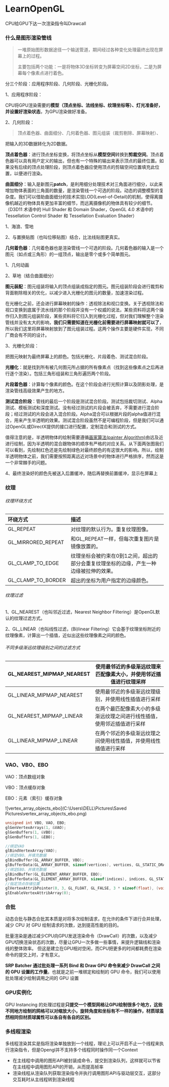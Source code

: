 # LearnOpenGL
CPU给GPU下达一次渲染指令叫Drawcall

### 什么是图形渲染管线

> 一堆原始图形数据途径一个输送管道，期间经过各种变化处理最终出现在屏幕上的过程。
>
> 主要包括两个功能：一是将物体3D坐标转变为屏幕空间2D坐标，二是为屏幕每个像素点进行着色。

分三个阶段：应用程序阶段、几何阶段、光栅化阶段。

1、应用程序阶段：

CPU将GPU渲染需要的**模型（顶点坐标、法线坐标、纹理坐标等）、灯光准备好，并设置好渲染状态**，为GPU渲染做好准备。

2、几何阶段：

> 顶点着色器、曲面细分、几何着色器、图元组装（裁剪剔除、屏幕映射）、

把输入的3D数据转化为2D数据。

**顶点着色器**：进行顶点坐标变换，将顶点坐标从**模型空间**转换到**剪裁空间**。顶点着色器可以具有用户定义的输出，但也有一个特殊的输出来表示顶点的最终位置。如果没有后续的顶点处理阶段，则顶点着色器应使用顶点的剪辑空间位置填充此位置，以便进行渲染。

**曲面细分**：输入是新图元**patch**，是利用细分处理技术对三角面进行细分，以此来增加物体表面的三角面的数量，是渲染管线一个可选的阶段。动态的调整模型的复杂度。我们可以借助曲面细分的技术实现LOD(Level-of-Detail)的机制，使得离摄像机越近的物体具有更加丰富的细节，而远离摄像机的物体具有较少的细节。（D3D11 术语中的 Hull Shader 和 Domain Shader，OpenGL 4.0 术语中的 Tessellation Control Shader 和 Tessellation Evaluation Shader）

1、海浪、雪地

2、与置换贴图（也叫位移贴图）结合，比法线贴图更真实。

**几何着色器**：几何着色器也是渲染管线一个可选的阶段。几何着色器的输入是一个图元（如点或三角形）的一组顶点，输出是零个或多个简单图元。

1、几何动画

2、草地（结合曲面细分）

**图元装配**：图元组装将输入的顶点组装成指定的图元。图元组装阶段会进行裁剪和背面剔除相关的优化，以减少进入光栅化的图元的数量，加速渲染过程。

在光栅化之前，还会进行屏幕映射的操作：透视除法和视口变换。关于透视除法和视口变换到底属于流水线的那个阶段并没有一个权威的说法，某些资料将这两个操作归入到图元组装阶段，某些资料将它归入到光栅化过程，但对我们理解整个渲染管线并没有太大的影响，**我们只需要知道在光栅化前需要进行屏幕映射就可以了**，所以我们这里将屏幕映射放到了图元组装过程。这两个操作主要是硬件实现，不同厂商会有不同的设计。

3、光栅化阶段：

把图元映射为最终屏幕上的颜色。包括光栅化、片段着色、测试混合阶段。

**光栅化**：就是找到所有被几何图元所占据的所有像素点（找到这些像素点之后再进行逐个渲染）。包括三角形组装和三角形遍历两个阶段。

**片段着色器**：计算每个像素的颜色。在这个阶段会进行光照计算以及阴影处理，是渲染管线高级效果产生的地方。

**测试混合阶段**：管线的最后一个阶段是测试混合阶段。测试包括裁切测试、Alpha测试、模板测试和深度测试。没有经过测试的片段会被丢弃，不需要进行混合阶段；经过测试的片段会进入混合阶段。Alpha混合可以根据片段的alpha值进行混合，用来产生半透明的效果。测试混合阶段虽然不是可编程阶段，但是我们可以通过OpenGL或DirectX提供的接口进行配置，定制混合和测试的方式。

值得注意的是，半透明物体的绘制需要遵循[画家算法(painter Algorithm)](https://link.zhihu.com/?target=https%3A//en.wikipedia.org/wiki/Painter%27s_algorithm)由远及近进行绘制，因为半透明的混合跟物体的顺序有严格的对应关系。从下面两张图我们可以看到，先绘制红色还是先绘制绿色对最终颜色的有这很大的影响。所以，绘制半透明物体之前，我们需要按照距离远近对场景中的物体进行严格排序，然而这是一个非常棘手的问题。

4、最终渲染好的颜色先被送入后置缓冲，随后再替换前置缓冲，显示在屏幕上



### 纹理

###### 纹理环绕方式

| 环绕方式           | 描述                                                         |
| :----------------- | :----------------------------------------------------------- |
| GL_REPEAT          | 对纹理的默认行为。重复纹理图像。                             |
| GL_MIRRORED_REPEAT | 和GL_REPEAT一样，但每次重复图片是镜像放置的。                |
| GL_CLAMP_TO_EDGE   | 纹理坐标会被约束在0到1之间，超出的部分会重复纹理坐标的边缘，产生一种边缘被拉伸的效果。 |
| GL_CLAMP_TO_BORDER | 超出的坐标为用户指定的边缘颜色。                             |

###### 纹理过滤

1、GL_NEAREST（也叫邻近过滤，Nearest Neighbor Filtering）是OpenGL默认的纹理过滤方式。

2、GL_LINEAR（也叫线性过滤，(Bi)linear Filtering）它会基于纹理坐标附近的纹理像素，计算出一个插值，近似出这些纹理像素之间的颜色。

###### 不同多级渐远纹理级别之间的过滤方式

| GL_NEAREST_MIPMAP_NEAREST | 使用最邻近的多级渐远纹理来匹配像素大小，并使用邻近插值进行纹理采样 |
| ------------------------- | ------------------------------------------------------------ |
| GL_LINEAR_MIPMAP_NEAREST  | 使用最邻近的多级渐远纹理级别，并使用线性插值进行采样         |
| GL_NEAREST_MIPMAP_LINEAR  | 在两个最匹配像素大小的多级渐远纹理之间进行线性插值，使用邻近插值进行采样 |
| GL_LINEAR_MIPMAP_LINEAR   | 在两个邻近的多级渐远纹理之间使用线性插值，并使用线性插值进行采样 |

### VAO、VBO、EBO

VAO：顶点数组对象

VBO：顶点缓存对象

EBO：元素（索引）缓存对象

![vertex_array_objects_ebo](C:\Users\DELL\Pictures\Saved Pictures\vertex_array_objects_ebo.png)



```c++
unsigned int VBO, VAO, EBO;
glGenVertexArrays(1, &VAO);
glGenBuffers(1, &VBO);
glGenBuffers(1, &EBO);

//绑定VAO
glBindVertexArray(VAO);
//绑定VBO、并填充数据
glBindBuffer(GL_ARRAY_BUFFER, VBO);
glBufferData(GL_ARRAY_BUFFER, sizeof(vertices), vertices, GL_STATIC_DRAW);
//绑定EBO、并填充数据
glBindBuffer(GL_ELEMENT_ARRAY_BUFFER, EBO);
glBufferData(GL_ELEMENT_ARRAY_BUFFER, sizeof(indices), indices, GL_STATIC_DRAW);
//指定顶点存储位置
glVertexAttribPointer(0, 3, GL_FLOAT, GL_FALSE, 3 * sizeof(float), (void*)0);
glEnableVertexAttribArray(0);
```

### 合批

动态合批与静态合批其本质是对将多次绘制请求，在允许的条件下进行合并处理，减少 CPU 对 GPU 绘制请求的次数，达到提高性能的目的。

批量渲染是通过减少CPU向GPU发送渲染命令（DrawCall）的次数，以及减少GPU切换渲染状态的次数，尽量让GPU一次多做一些事情，来提升逻辑线和渲染线的整体效率。
但这是建立在GPU相对空闲，而CPU把更多的时间都耗费在渲染命令的提交上时，才有意义。

**SRP Batcher 通过批处理一系列 Bind 和 Draw GPU 命令来减少 DrawCall 之间的 GPU 设置的工作量**。也就是之前一堆绑定和绘制的 GPU 命令，我们可以使用批处理减少绘制调用之间的 GPU 设置

### GPU实例化

GPU Instancing 的处理过程是**只提交一个模型网格让GPU绘制很多个地方，这些不同地方绘制的网格可以对缩放大小，旋转角度和坐标有不一样的操作，材质球虽然相同但材质球属性可以各自有各自的区别。**



### 多线程渲染

多线程渲染其实是指将渲染单独放到一个线程，理论上可以开启不止一个线程来执行渲染指令，但是Opengl并不支持多个线程同时操作同一个Context

- 在主线程中调用的图形API被封装成命令，提交到渲染队列，这样就可以节省在主线程中调用图形API的开销，从而提高帧率
- 渲染线程从渲染队列获取渲染指令并执行调用图形API与驱动层交互，这部分交互耗时从主线程转到渲染线程
